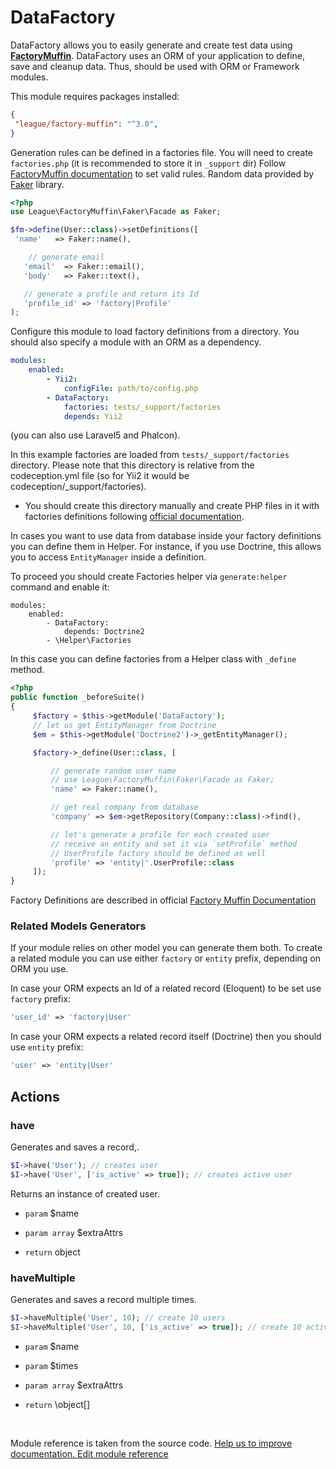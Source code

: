 # DataFactory


DataFactory allows you to easily generate and create test data using [**FactoryMuffin**](https://github.com/thephpleague/factory-muffin).
DataFactory uses an ORM of your application to define, save and cleanup data. Thus, should be used with ORM or Framework modules.

This module requires packages installed:

```json
{
 "league/factory-muffin": "^3.0",
}
```

Generation rules can be defined in a factories file. You will need to create `factories.php` (it is recommended to store it in `_support` dir)
Follow [FactoryMuffin documentation](https://github.com/thephpleague/factory-muffin) to set valid rules.
Random data provided by [Faker](https://github.com/fzaninotto/Faker) library.

```php
<?php
use League\FactoryMuffin\Faker\Facade as Faker;

$fm->define(User::class)->setDefinitions([
 'name'   => Faker::name(),

    // generate email
   'email'  => Faker::email(),
   'body'   => Faker::text(),

   // generate a profile and return its Id
   'profile_id' => 'factory|Profile'
);
```

Configure this module to load factory definitions from a directory.
You should also specify a module with an ORM as a dependency.

```yaml
modules:
    enabled:
        - Yii2:
            configFile: path/to/config.php
        - DataFactory:
            factories: tests/_support/factories
            depends: Yii2
```

(you can also use Laravel5 and Phalcon).

In this example factories are loaded from `tests/_support/factories` directory. Please note that this directory is relative from the codeception.yml file (so for Yii2 it would be codeception/_support/factories).
 * You should create this directory manually and create PHP files in it with factories definitions following [official documentation](https://github.com/thephpleague/factory-muffin#usage).

In cases you want to use data from database inside your factory definitions you can define them in Helper.
For instance, if you use Doctrine, this allows you to access `EntityManager` inside a definition.

To proceed you should create Factories helper via `generate:helper` command and enable it:

```
modules:
    enabled:
        - DataFactory:
            depends: Doctrine2
        - \Helper\Factories

```

In this case you can define factories from a Helper class with `_define` method.

```php
<?php
public function _beforeSuite()
{
     $factory = $this->getModule('DataFactory');
     // let us get EntityManager from Doctrine
     $em = $this->getModule('Doctrine2')->_getEntityManager();

     $factory->_define(User::class, [

         // generate random user name
         // use League\FactoryMuffin\Faker\Facade as Faker;
         'name' => Faker::name(),

         // get real company from database
         'company' => $em->getRepository(Company::class)->find(),

         // let's generate a profile for each created user
         // receive an entity and set it via `setProfile` method
         // UserProfile factory should be defined as well
         'profile' => 'entity|'.UserProfile::class
     ]);
}
```

Factory Definitions are described in official [Factory Muffin Documentation](https://github.com/thephpleague/factory-muffin)

### Related Models Generators

If your module relies on other model you can generate them both.
To create a related module you can use either `factory` or `entity` prefix, depending on ORM you use.

In case your ORM expects an Id of a related record (Eloquent) to be set use `factory` prefix:

```php
'user_id' => 'factory|User'
```

In case your ORM expects a related record itself (Doctrine) then you should use `entity` prefix:

```php
'user' => 'entity|User'
```

## Actions

### have
 
Generates and saves a record,.

```php
$I->have('User'); // creates user
$I->have('User', ['is_active' => true]); // creates active user
```

Returns an instance of created user.

 * `param` $name
 * `param array` $extraAttrs

 * `return` object


### haveMultiple
 
Generates and saves a record multiple times.

```php
$I->haveMultiple('User', 10); // create 10 users
$I->haveMultiple('User', 10, ['is_active' => true]); // create 10 active users
```

 * `param` $name
 * `param` $times
 * `param array` $extraAttrs

 * `return` \object[]

<p>&nbsp;</p><div class="alert alert-warning">Module reference is taken from the source code. <a href="https://github.com/Codeception/Codeception/tree/2.3/src/Codeception/Module/DataFactory.php">Help us to improve documentation. Edit module reference</a></div>
